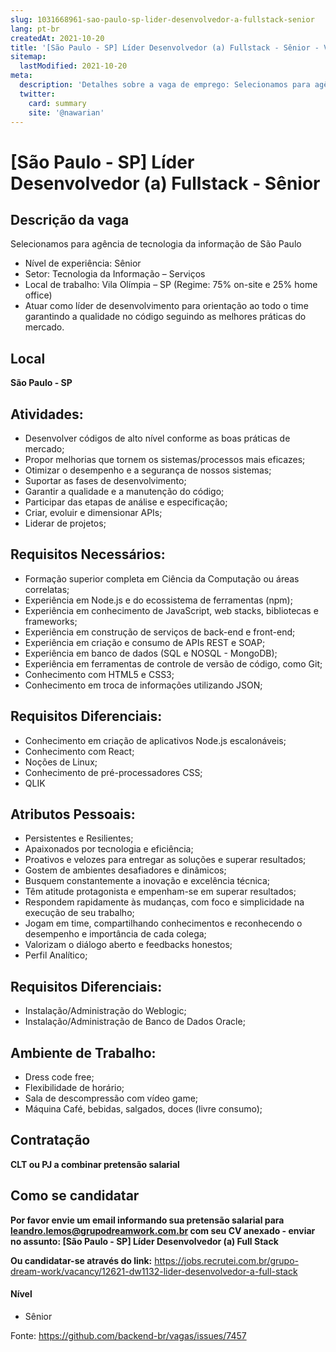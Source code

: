 ```yaml
---
slug: 1031668961-sao-paulo-sp-lider-desenvolvedor-a-fullstack-senior
lang: pt-br
createdAt: 2021-10-20
title: '[São Paulo - SP] Líder Desenvolvedor (a) Fullstack - Sênior - Vaga de Emprego'
sitemap:
  lastModified: 2021-10-20
meta:
  description: 'Detalhes sobre a vaga de emprego: Selecionamos para agência de tecnologia da informação de São Paulo - Nível de experiência: Sênior - Setor: Tecnologia da Informação – Serviços - Local de trabalho: Vila Olímpia – SP (Regime: 75% on-site e 25% home office) - Atuar como líder de desenvolvimento para orientação ao todo o time garantindo a qualidade no código seguindo as melhores práticas do mercado.'
  twitter:
    card: summary
    site: '@nawarian'
---
```


# [São Paulo - SP] Líder Desenvolvedor (a) Fullstack - Sênior

## Descrição da vaga

Selecionamos para agência de tecnologia da informação de São Paulo

- Nível de experiência: Sênior
- Setor: Tecnologia da Informação – Serviços
- Local de trabalho: Vila Olímpia – SP (Regime: 75% on-site e 25% home office)
- Atuar como líder de desenvolvimento para orientação ao todo o time garantindo a qualidade no código seguindo as melhores práticas do mercado.

## Local
**São Paulo - SP**

## Atividades:

- Desenvolver códigos de alto nível conforme as boas práticas de mercado;
- Propor melhorias que tornem os sistemas/processos mais eficazes;
- Otimizar o desempenho e a segurança de nossos sistemas;
- Suportar as fases de desenvolvimento;
- Garantir a qualidade e a manutenção do código;
- Participar das etapas de análise e especificação;
- Criar, evoluir e dimensionar APIs;
- Liderar de projetos;

## Requisitos Necessários:

- Formação superior completa em Ciência da Computação ou áreas correlatas;
- Experiência em Node.js e do ecossistema de ferramentas (npm);
- Experiência em conhecimento de JavaScript, web stacks, bibliotecas e frameworks;
- Experiência em construção de serviços de back-end e front-end;
- Experiência em criação e consumo de APIs REST e SOAP;
- Experiência em banco de dados (SQL e NOSQL - MongoDB);
- Experiência em ferramentas de controle de versão de código, como Git;
- Conhecimento com HTML5 e CSS3;
- Conhecimento em troca de informações utilizando JSON;

## Requisitos Diferenciais:

- Conhecimento em criação de aplicativos Node.js escalonáveis;
- Conhecimento com React;
- Noções de Linux;
- Conhecimento de pré-processadores CSS;
- QLIK

## Atributos Pessoais:

- Persistentes e Resilientes;
- Apaixonados por tecnologia e eficiência;
- Proativos e velozes para entregar as soluções e superar resultados;
- Gostem de ambientes desafiadores e dinâmicos;
- Busquem constantemente a inovação e excelência técnica;
- Têm atitude protagonista e empenham-se em superar resultados;
- Respondem rapidamente às mudanças, com foco e simplicidade na execução de seu trabalho;
- Jogam em time, compartilhando conhecimentos e reconhecendo o desempenho e importância de cada colega;
- Valorizam o diálogo aberto e feedbacks honestos;
- Perfil Analítico;

## Requisitos Diferenciais:

- Instalação/Administração do Weblogic;
- Instalação/Administração de Banco de Dados Oracle;

## Ambiente de Trabalho:

- Dress code free;
- Flexibilidade de horário;
- Sala de descompressão com vídeo game;
- Máquina Café, bebidas, salgados, doces (livre consumo);

## Contratação

**CLT ou PJ a combinar pretensão salarial**

## Como se candidatar

**Por favor envie um email informando sua pretensão salarial para leandro.lemos@grupodreamwork.com.br com seu CV anexado - enviar no assunto: [São Paulo - SP] Líder Desenvolvedor (a) Full Stack**

**Ou candidatar-se através do link:** https://jobs.recrutei.com.br/grupo-dream-work/vacancy/12621-dw1132-lider-desenvolvedor-a-full-stack

#### Nível
- Sênior

Fonte: https://github.com/backend-br/vagas/issues/7457